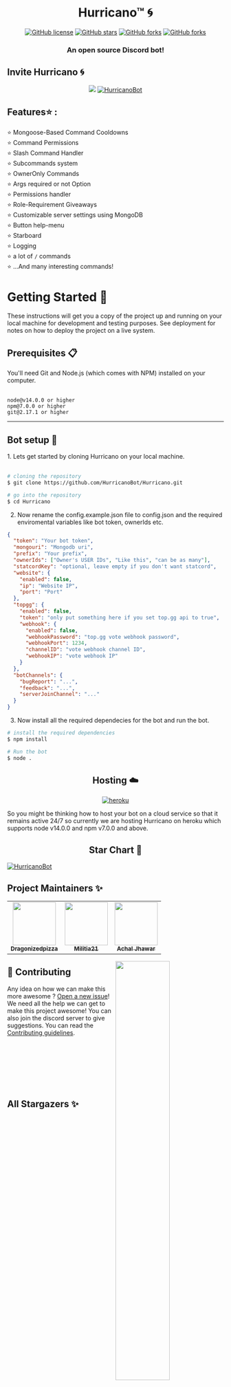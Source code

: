 <h1 align="center"> Hurricano™  🌀</h1>
<p align="center">
<a href="https://github.com/HurricanoBot/Hurricano/blob/main/LICENSE.md"><img alt="GitHub license" src="https://img.shields.io/github/license/HurricanoBot/Hurricano?style=for-the-badge"></a>
<a href="https://github.com/HurricanoBot/Hurricano/stargazers"><img alt="GitHub stars" src="https://img.shields.io/github/stars/HurricanoBot/Hurricano?style=for-the-badge"></a> 
<a href="https://github.com/HurricanoBot/Hurricano/network"><img alt="GitHub forks" src="https://img.shields.io/github/forks/HurricanoBot/Hurricano?style=for-the-badge"></a>
<a href="https://discord.gg/vMvdy39qYD"><img alt="GitHub forks" src="https://img.shields.io/badge/Discord-7289DA?style=for-the-badge&logo=discord&logoColor=white"></a>
</p>
<h3 align="center">An open source Discord bot!</h3>

<h2>Invite Hurricano 🌀</h2>
<div align=center>
<a href="https://discordbotlist.com/bots/803169312827113483"><img src="https://discordbotlist.com/api/v1/bots/803169312827113483/widget"></a>
<a href="https://top.gg/bot/803169312827113483"></center>
<img src="https://top.gg/api/widget/803169312827113483.svg" alt="HurricanoBot"/>
</a>

</div>

<h2>Features⭐ :</h2>

⭐ Mongoose-Based Command Cooldowns
<br/>
⭐ Command Permissions
<br/>
⭐ Slash Command Handler
<br/>
⭐ Subcommands system
<br/>
⭐ OwnerOnly Commands
<br/>
⭐ Args required or not Option
<br/>
⭐ Permissions handler
<br/>
⭐ Role-Requirement Giveaways
<br/>
⭐ Customizable server settings using MongoDB
<br/>
⭐ Button help-menu
<br/>
⭐ Starboard
<br/>
⭐ Logging
<br/>
⭐ a lot of `/` commands
<br/>
⭐ ...And many interesting commands!

<h1> Getting Started  🚀</h1>

These instructions will get you a copy of the project up and running on your local machine for development and testing purposes. See deployment for notes on how to deploy the project on a live system.

<h2> Prerequisites 📋 </h2>
You'll need Git and Node.js (which comes with NPM) installed on your computer.
</br>
</br>

```
node@v14.0.0 or higher
npm@7.0.0 or higher
git@2.17.1 or higher
```

<hr>
<h2>Bot setup  🔧</h2>
1. Lets get started by cloning Hurricano on your local machine.
</br>
</br>

```bash
# cloning the repository
$ git clone https://github.com/HurricanoBot/Hurricano.git

# go into the repository
$ cd Hurricano

```

2. Now rename the config.example.json file to config.json and the required enviromental variables like bot token, ownerIds etc.

```json
{
  "token": "Your bot token",
  "mongouri": "Mongodb uri",
  "prefix": "Your prefix",
  "ownerIds": ["Owner's USER IDs", "Like this", "can be as many"],
  "statcordKey": "optional, leave empty if you don't want statcord",
  "website": {
    "enabled": false,
    "ip": "Website IP",
    "port": "Port"
  },
  "topgg": {
    "enabled": false,
    "token": "only put something here if you set top.gg api to true",
    "webhook": {
      "enabled": false,
      "webhookPassword": "top.gg vote webhook password",
      "webhookPort": 1234,
      "channelID": "vote webhook channel ID",
      "webhookIP": "vote webhook IP"
    }
  },
  "botChannels": {
    "bugReport": "...",
    "feedback": "...",
    "serverJoinChannel": "..."
  }
}
```

3. Now install all the required dependecies for the bot and run the bot.

```bash
# install the required dependencies
$ npm install

# Run the bot
$ node .
```

<h2 align="center"> Hosting ☁️</h2>
<p align="center">
<a href="https://heroku.com/"><img alt="heroku" src="https://img.shields.io/badge/Heroku-430098?style=for-the-badge&logo=heroku&logoColor=white"></a>
</p>
So you might be thinking how to host your bot on a cloud service so that it remains active 24/7 so currently we are hosting Hurricano on heroku which supports node v14.0.0 and npm v7.0.0 and above. 
<h2 align="center">Star Chart 🌟 </h2>
<a href="https://github.com/HurricanoBot/Hurricano/stargazers">
    <img src="https://starchart.cc/HurricanoBot/Hurricano.svg" alt="HurricanoBot"/>
</a>

## Project Maintainers ✨

<table>
  <tr>
    <td align="center"><a href="https://github.com/Dragonizedpizza"><img src="https://avatars.githubusercontent.com/u/70718540?v=4" width="100px;" alt=""/><br /><sub><b>Dragonizedpizza
</b></sub></a></td>
    <td align="center"><a href="https://github.com/Militia21"><img src="https://avatars.githubusercontent.com/u/70501605?v=4" width="100px;" alt=""/><br /><sub><b>Militia21</b></sub></a></td>
     <td align="center"><a href="https://github.com/achaljhawar"><img src="https://avatars.githubusercontent.com/u/35405812?v=4" width="100px;" alt=""/><br /><sub><b>Achal Jhawar</b></sub></a></td>
  </tr>
</table>
<img src="https://raw.githubusercontent.com/HurricanoBot/HurricanoImages/d0facab8f7e20042e5f1381525d6a80ada6e62e6/other/undraw_real_time_collaboration_c62i.svg" width="50%" align="right">
<h2>🤝 Contributing</h2>

Any idea on how we can make this more awesome ? [Open a new issue](https://github.com/Hurricanobot/Hurricano/issues)! We need all the help we can get to make this project awesome! You can also join the discord server to give suggestions. You can read the [Contributing guidelines](CONTRIBUTING.md).

<br/>
<br/>
<br/>
<br/>
<br/>
<br/>

## All Stargazers ✨

[![Stargazers repo roster for @Hurricanobot/Hurricano](https://reporoster.com/stars/Hurricanobot/Hurricano)](https://github.com/Hurricanobot/Hurricano/stargazers)

## License 📝

Hurricano™ Bot is licensed under the GPL 3.0 license. See the file `LICENSE` for more information. If you plan to use any part of this source code in your own bot, We would be grateful if you would include some form of credit somewhere.
